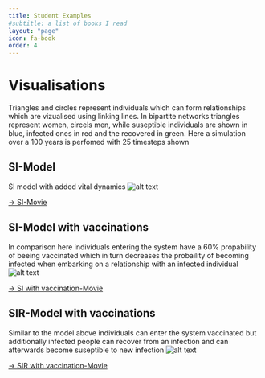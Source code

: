 ```yaml
---
title: Student Examples
#subtitle: a list of books I read
layout: "page"
icon: fa-book
order: 4
---
```

# Visualisations
Triangles and circles represent individuals which can form relationships which are vizualised using linking lines. In bipartite networks triangles represent women, circels men, while suseptible individuals are shown in blue, infected ones in red and the recovered in green.
Here a simulation over a 100 years is perfomed with 25 timesteps shown

## SI-Model
SI model with added vital dynamics
![alt text](https://werthnerquirin.github.io/Werthners-Original/assets/images/SI.emf "Schematic Diagram of SI-Model")

[-> SI-Movie](https://werthnerquirin.github.io/Werthners-Original/assets/SI.html) 

## SI-Model with vaccinations 
In comparison here individuals entering the system have a 60% propability of beeing vaccinated which in turn decreases the probaility of becoming infected when embarking on a relationship with an infected individual
![alt text](https://werthnerquirin.github.io/Werthners-Original/assets/images/SI_vac.emf "Schematic Diagram of SI-Model with vaccinations")

[-> SI with vaccination-Movie](https://werthnerquirin.github.io/Werthners-Original/assets/SI_vac.html) 

## SIR-Model with vaccinations
Similar to the model above individuals can enter the system vaccinated but additionally infected people can recover from an infection and can afterwards become suseptible to new infection
![alt text](https://werthnerquirin.github.io/Werthners-Original/assets/images/SIR_vac.emf "Schematic Diagram of SIR-Model with vaccinations")

[-> SIR with vaccination-Movie](https://werthnerquirin.github.io/Werthners-Original/assets/SIR_vac.html)
